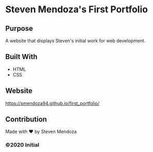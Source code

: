 # Steven Mendoza's First Portfolio

## Purpose
A website that displays Steven's initial work for web development. 

## Built With
* HTML
* CSS

## Website
https://smendoza94.github.io/first_portfolio/

## Contribution
Made with ❤️ by Steven Mendoza

### ©️2020 Initial
